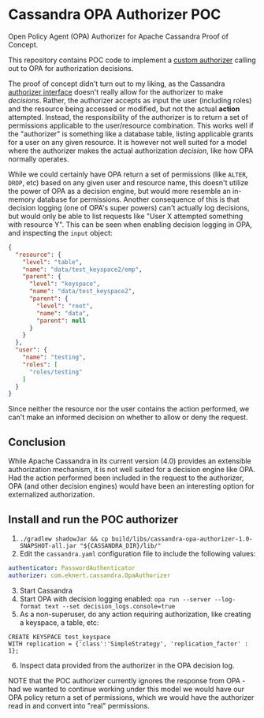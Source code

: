 # Cassandra OPA Authorizer POC

Open Policy Agent (OPA) Authorizer for Apache Cassandra Proof of Concept.

This repository contains POC code to implement a [custom authorizer](https://cassandra.apache.org/doc/latest/cassandra/operating/security.html#authorization) calling out to OPA for authorization decisions.

The proof of concept didn't turn out to my liking, as the Cassandra [authorizer interface](https://github.com/apache/cassandra/blob/12078910549c6c6e9474f8efb3ef274fa7de8209/src/java/org/apache/cassandra/auth/IAuthorizer.java) 
doesn't really allow for the authorizer to make _decisions_. Rather, the authorizer accepts as input the user (including
roles) and the resource being accessed or modified, but not the actual **action** attempted. Instead, the responsibility 
of the authorizer is to return a set of permissions applicable to the user/resource combination. This works well if the 
"authorizer" is something like a database table, listing applicable grants for a user on any given resource. It is 
however not well suited for a model where the authorizer makes the actual authorization _decision_, like how OPA 
normally operates. 

While we could certainly have OPA return a set of permissions (like `ALTER`, `DROP`, etc) based on 
any given user and resource name, this doesn't utilize the power of OPA as a decision engine, but would more resemble an
in-memory database for permissions. Another consequence of this is that decision logging (one of OPA's super powers) 
can't actually log decisions, but would only be able to list requests like "User X attempted something with resource Y".
This can be seen when enabling decision logging in OPA, and inspecting the `input` object:

```json
{
  "resource": {
    "level": "table",
    "name": "data/test_keyspace2/emp",
    "parent": {
      "level": "keyspace",
      "name": "data/test_keyspace2",
      "parent": {
        "level": "root",
        "name": "data",
        "parent": null
      }
    }
  },
  "user": {
    "name": "testing",
    "roles": [
      "roles/testing"
    ]
  }
}
```

Since neither the resource nor the user contains the action performed, we can't make an informed decision on whether to
allow or deny the request.

## Conclusion

While Apache Cassandra in its current version (4.0) provides an extensible authorization mechanism, it is not well 
suited for a decision engine like OPA. Had the action performed been included in the request to the authorizer, OPA (and
other decision engines) would have been an interesting option for externalized authorization.

## Install and run the POC authorizer

1. `./gradlew shadowJar && cp build/libs/cassandra-opa-authorizer-1.0-SNAPSHOT-all.jar "${CASSANDRA_DIR}/lib/"`
2. Edit the `cassandra.yaml` configuration file to include the following values:

```yaml
authenticator: PasswordAuthenticator
authorizer: com.eknert.cassandra.OpaAuthorizer
```
3. Start Cassandra
4. Start OPA with decision logging enabled: `opa run --server --log-format text --set decision_logs.console=true`
5. As a non-superuser, do any action requiring authorization, like creating a keyspace, a table, etc:

```cassandraql
CREATE KEYSPACE test_keyspace
WITH replication = {'class':'SimpleStrategy', 'replication_factor' : 1};
```
6. Inspect data provided from the authorizer in the OPA decision log.

NOTE that the POC authorizer currently ignores the response from OPA - had we wanted to continue working under this 
model we would have our OPA policy return a set of permissions, which we would have the authorizer read in and convert
into "real" permissions.
